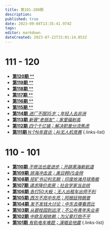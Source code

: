 ```yaml
---
title: 第101-200期
description: 
published: true
date: 2023-09-04T13:35:41.974Z
tags: 
editor: markdown
dateCreated: 2023-07-22T15:01:14.053Z
---
```


<!-- # 191 - 200

- [**第200期** **](./101-200/200.md)
- [**第199期** **](./101-200/199.md)
- [**第198期** **](./101-200/198.md)
- [**第197期** **](./101-200/197.md)
- [**第196期** **](./101-200/196.md)
- [**第195期** **](./101-200/195.md)
- [**第194期** **](./101-200/194.md)
- [**第193期** **](./101-200/193.md)
- [**第192期** **](./101-200/192.md)
- [**第191期** **](./101-200/191.md)
{.links-list}

# 181 - 190

- [**第190期** **](./101-200/190.md)
- [**第189期** **](./101-200/189.md)
- [**第188期** **](./101-200/188.md)
- [**第187期** **](./101-200/187.md)
- [**第186期** **](./101-200/186.md)
- [**第185期** **](./101-200/185.md)
- [**第184期** **](./101-200/184.md)
- [**第183期** **](./101-200/183.md)
- [**第182期** **](./101-200/182.md)
- [**第181期** **](./101-200/181.md)
{.links-list}

# 171 - 180

- [**第180期** **](./101-200/180.md)
- [**第179期** **](./101-200/179.md)
- [**第178期** **](./101-200/178.md)
- [**第177期** **](./101-200/177.md)
- [**第176期** **](./101-200/176.md)
- [**第175期** **](./101-200/175.md)
- [**第174期** **](./101-200/174.md)
- [**第173期** **](./101-200/173.md)
- [**第172期** **](./101-200/172.md)
- [**第171期** **](./101-200/171.md)
{.links-list}

# 161 - 170

- [**第170期** **](./101-200/170.md)
- [**第169期** **](./101-200/169.md)
- [**第168期** **](./101-200/168.md)
- [**第167期** **](./101-200/167.md)
- [**第166期** **](./101-200/166.md)
- [**第165期** **](./101-200/165.md)
- [**第164期** **](./101-200/164.md)
- [**第163期** **](./101-200/163.md)
- [**第162期** **](./101-200/162.md)
- [**第161期** **](./101-200/161.md)
{.links-list}

# 151 - 160

- [**第160期** **](./101-200/160.md)
- [**第159期** **](./101-200/159.md)
- [**第158期** **](./101-200/158.md)
- [**第157期** **](./101-200/157.md)
- [**第156期** **](./101-200/156.md)
- [**第155期** **](./101-200/155.md)
- [**第154期** **](./101-200/154.md)
- [**第153期** **](./101-200/153.md)
- [**第152期** **](./101-200/152.md)
- [**第151期** **](./101-200/151.md)
{.links-list}

# 141 - 150

- [**第150期** **](./101-200/150.md)
- [**第149期** **](./101-200/149.md)
- [**第148期** **](./101-200/148.md)
- [**第147期** **](./101-200/147.md)
- [**第146期** **](./101-200/146.md)
- [**第145期** **](./101-200/145.md)
- [**第144期** **](./101-200/144.md)
- [**第143期** **](./101-200/143.md)
- [**第142期** **](./101-200/142.md)
- [**第141期** **](./101-200/141.md)
{.links-list}

# 131 - 140

- [**第140期** **](./101-200/140.md)
- [**第139期** **](./101-200/139.md)
- [**第138期** **](./101-200/138.md)
- [**第137期** **](./101-200/137.md)
- [**第136期** **](./101-200/136.md)
- [**第135期** **](./101-200/135.md)
- [**第134期** **](./101-200/134.md)
- [**第133期** **](./101-200/133.md)
- [**第132期** **](./101-200/132.md)
- [**第131期** **](./101-200/131.md)
{.links-list}

# 121 - 130

- [**第130期** **](./101-200/130.md)
- [**第129期** **](./101-200/129.md)
- [**第128期** **](./101-200/128.md)
- [**第127期** **](./101-200/127.md)
- [**第126期** **](./101-200/126.md)
- [**第125期** **](./101-200/125.md)
- [**第124期** **](./101-200/124.md)
- [**第123期** **](./101-200/123.md)
- [**第122期** **](./101-200/122.md)
- [**第121期** **](./101-200/121.md)
{.links-list}
-->

# 111 - 120

- [**第120期** **](./101-200/120.md)
- [**第119期** **](./101-200/119.md)
- [**第118期** **](./101-200/118.md)
- [**第117期** **](./101-200/117.md)
- [**第116期** **](./101-200/116.md)
- [**第115期** **](./101-200/115.md)
- [**第114期** *进厂不限35岁；年轻人去非洲*](./101-200/114.md)
- [**第113期** *新晋“老朋友”；家里辐射高*](./101-200/113.md)
- [**第112期** *四个千亿镇；解决职普分流焦虑*](./101-200/112.md)
- [**第111期** *N个N年首访；AI无人机竞赛*](./101-200/111.md)
{.links-list}

# 110 - 101

- [**第110期** *不修法也是进步；开辟黑海新航道*](./101-200/110.md)
- [**第109期** *排海冲击波；美日韩VS金砖*](./101-200/109.md)
- [**第108期** *挖矿书记判无期；印度抢滩月球南极*](./101-200/108.md)
- [**第107期** *请求降价卖房；社会学家当总统*](./101-200/107.md)
- [**第106期** *各打50大板；无人出租车出师不利*](./101-200/106.md)
- [**第105期** *西方不亮中东亮；阿根廷特朗普*](./101-200/105.md)
- [**第104期** *发不发钱大讨论；中东去哪看芭比*](./101-200/104.md)
- [**第103期** *从碧桂园到远洋；不公布青年失业率*](./101-200/103.md)
- [**第102期** *中欧互相依赖；为父辈打抱不平*](./101-200/102.md)
- [**第101期** *有轨电车难题；演唱会地震*](./101-200/101.md)
{.links-list}